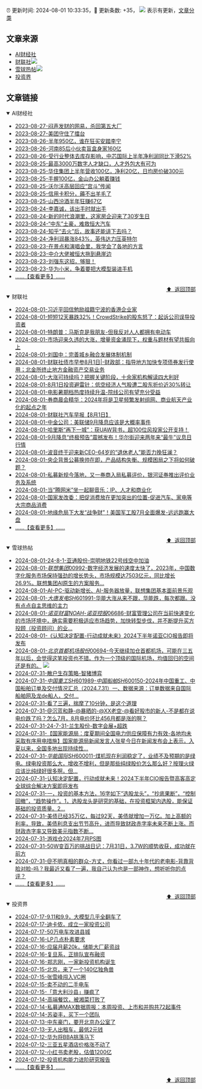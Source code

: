 ##

:alarm_clock: 更新时间: 2024-08-01 10:33:35，:rocket: 更新条数: +35， ![](/assets/dot.png) 表示有更新，[文章分类](/TAGS.md)

## 文章来源

- [AI财经社](#ai财经社)  
- [财联社](#财联社)![](/assets/dot.png)   
- [雪球热帖](#雪球热帖)![](/assets/dot.png)   
- [投资界](#投资界)  

## 文章链接

<details open>
<summary id="ai财经社">
 AI财经社
</summary>


- [2023-08-27-闷声发财的网易，杀回第五大厂](https://www.aicaijing.com.cn/article/18610)  
- [2023-08-27-美团守住了擂台](https://www.aicaijing.com.cn/article/18611)  
- [2023-08-26-半年950亿，谁在狂买安踏李宁](https://www.aicaijing.com.cn/article/18607)  
- [2023-08-26-河南85后小伙卖盲盒身家160亿](https://www.aicaijing.com.cn/article/18608)  
- [2023-08-26-受行业整体去库存影响，中芯国际上半年净利润同比下滑52%](https://www.aicaijing.com.cn/article/18609)  
- [2023-08-25-最高3000万数字人才缺口，人才外包大有可为](https://www.aicaijing.com.cn/article/18601)  
- [2023-08-25-华住集团上半年营收100亿，净利20亿，日均房价破300元](https://www.aicaijing.com.cn/article/18602)  
- [2023-08-25-手握100亿，金山办公躺着赚钱](https://www.aicaijing.com.cn/article/18603)  
- [2023-08-25-沃尔沃高层回应“宫斗”传闻](https://www.aicaijing.com.cn/article/18604)  
- [2023-08-25-信用卡积分，薅不出羊毛了](https://www.aicaijing.com.cn/article/18605)  
- [2023-08-25-山西汾酒半年狂赚67亿](https://www.aicaijing.com.cn/article/18606)  
- [2023-08-24-李嘉诚，该出手时就出手](https://www.aicaijing.com.cn/article/18596)  
- [2023-08-24-新的时代浪潮里，这家房企迎来了30岁生日](https://www.aicaijing.com.cn/article/18597)  
- [2023-08-24-“中东”土豪，难救恒大汽车](https://www.aicaijing.com.cn/article/18598)  
- [2023-08-24-知乎“去火”后，故事还能讲下去吗？](https://www.aicaijing.com.cn/article/18599)  
- [2023-08-24-净利润暴涨843%，英伟达力压英特尔](https://www.aicaijing.com.cn/article/18600)  
- [2023-08-23-在景点和演唱会里，我学会了各地的方言](https://www.aicaijing.com.cn/article/18591)  
- [2023-08-23-中介大佬被恒大拖到悬崖边](https://www.aicaijing.com.cn/article/18592)  
- [2023-08-23-刘强东这招，够狠！](https://www.aicaijing.com.cn/article/18593)  
- [2023-08-23-华为小米，争着要把大模型装进手机](https://www.aicaijing.com.cn/article/18594)  
- [......【查看更多】......](/details/AI财经社.md)

<div align="right"><a href="#文章来源">⬆ &nbsp;返回顶部</a></div>
</details>

<details open>
<summary id="财联社">
 财联社
</summary>


- [2024-08-01-习近平回信勉励祖籍宁波的香港企业家](https://www.cls.cn/detail/1750758)  
- [2024-08-01-短短12天暴跌32%！CrowdStrike的股东怒了：起诉公司误导投资者](https://www.cls.cn/detail/1750689)  
- [2024-08-01-特朗普：马斯克是我朋友-但我反对人人都拥有电动车](https://www.cls.cn/detail/1750693)  
- [2024-08-01-市场迎来久违的大涨，增量资金涌现下，权重与题材有望共振向上](https://www.cls.cn/detail/1750634)  
- [2024-08-01-刘国中：完善城乡融合发展体制机制](https://www.cls.cn/detail/1750594)  
- [2024-08-01-财联社债市早参8月1日|-财政部：指导地方加快专项债券发行使用；北金所终止地方金融资产交易业务](https://www.cls.cn/detail/1750550)  
- [2024-08-01-大涨可持续吗？把握关键阶段，十余家机构解读四大利好](https://www.cls.cn/detail/1750555)  
- [2024-08-01-8月1日投资避雷针：低空经济人气股遭二股东折价近30%转让](https://www.cls.cn/detail/1750538)  
- [2024-08-01-电影暑期档热度持续升温-院线公司有望充分受益](https://www.cls.cn/detail/1750507)  
- [2024-08-01-券商晨会精华：2024年将是卫星频繁发射组网、商业航天产业化的起点之年](https://www.cls.cn/detail/1750548)  
- [2024-08-01-财联社汽车早报【8月1日】](https://www.cls.cn/detail/1750577)  
- [2024-08-01-中金公司：美联储9月降息应该是大概率事件](https://www.cls.cn/detail/1750566)  
- [2024-08-01-哈里斯“再下一城”：获UAW背书，超100位风投家公开支持！](https://www.cls.cn/detail/1750540)  
- [2024-08-01-9月降息“终极预告”震撼发布！华尔街迎来两年来“最牛”议息日行情](https://www.cls.cn/detail/1750585)  
- [2024-08-01-波音终于迎来新CEO-64岁的“退休老人”能否力挽狂澜？](https://www.cls.cn/detail/1750651)  
- [2024-08-01-央企背景公募换帅在即，产品结构失衡、规模困局之下将如何破题？](https://www.cls.cn/detail/1750683)  
- [2024-08-01-私募新规今落地，又一券商入局私募评价，银河证券推出评价业务及系统](https://www.cls.cn/detail/1750729)  
- [2024-08-01-当“腾网米”坐一起聊音乐：IP、人才和商业化](https://www.cls.cn/detail/1750750)  
- [2024-08-01-国家发改委：把促消费放在更加突出的位置-促进汽车、家电等大宗商品消费](https://www.cls.cn/detail/1750721)  
- [2024-08-01-地缘危局下大发“战争财”！美国军工股7月全面爆发-远远跑赢大盘](https://www.cls.cn/detail/1750766)  
- [......【查看更多】......](/details/财联社.md)

<div align="right"><a href="#文章来源">⬆ &nbsp;返回顶部</a></div>
</details>

<details open>
<summary id="雪球热帖">
 雪球热帖
</summary>


- [2024-08-01-24-8-1-亚通股份-崇明地铁22号线空中加油](https://xueqiu.com/8772786299/299580934)  
- [2024-08-01-$联想集团00992$-数字经济发展的速度太快了，2023年，中国数字化服务市场保持强劲的增长势头，市场规模达7503亿元，同比增长26.9%。联想集团AI原生的方案服务...](https://xueqiu.com/3186673154/299517107)  
- [2024-08-01-AI-PC-驱动新增长、AI-服务器放量，联想集团基本面前景乐观](https://xueqiu.com/6990276842/299540337)  
- [2024-08-01-$大唐发电SH601991$-华能大涨从来不跟，华能跌，每次都跟。没有点点自主思维的主力](https://xueqiu.com/2241249492/299518341)  
- [2024-08-01-$诺亚财富NOAH$-$诺亚控股06686$-财富管理公司在当前快速变化的市场环境中，确实需要积极适应市场趋势，加快转型步伐，并不断提升买方投顾（投资顾问）的业...](https://xueqiu.com/5404882558/299521603)  
- [2024-08-01-《认知决定配置-行动成就未来》2024下半年诺亚CIO报告即将发布](https://xueqiu.com/7255826520/299567196)  
- [2024-08-01-$北京首都机场股份00694$-今天继续加仓首都机场，可能在三五年以后，会觉得这笔投资也不错。作为一个顶级的国际机场，均值回归的空间还是有的。](https://xueqiu.com/2681290304/299520994) ![](/assets/new.png)  
- [2024-07-31-散户生存策略-智猪博弈](https://xueqiu.com/2616724341/299492803)  
- [2024-07-31-$中国重工SH601989$-$中国船舶SH600150$-2024年中国重工、中国船舶订单及交付情况汇总（2024.7.31）一、数据来源：订单数据来自国际船舶网及龙de船人，交付...](https://xueqiu.com/8047956435/299475856)  
- [2024-07-31-看了三遍，揣摩了10分钟，是这个道理](https://xueqiu.com/8790885129/299498471)  
- [2024-07-31-@沉蓝和静-@暴晒的-@XX老空-@看好股市的新人-不是都在说电价跌了吗？怎么7月，8月电价环比456月都是涨的啊？](https://xueqiu.com/2241249492/299453629)  
- [2024-07-31-24-7-31-兰生股份-数字会展+超跌](https://xueqiu.com/8772786299/299441955)  
- [2024-07-31-【国家能源局：度夏期间全国电力供应保障有力有效-各地均未采取有序用电措施】国家能源局新闻发言人张星今日在新闻发布会上表示，入夏以来，全国多地出现持续性...](https://xueqiu.com/5124430882/299408857)  
- [2024-07-31-$华能国际SH600011$-煤机现在利润稳定了，业绩不及预期的是绿电。绿电投资那么大，增收不增利，但是那些纯绿股价怎么那么好？按理火绿应该比纯绿好很多啊，但...](https://xueqiu.com/2241249492/299355762)  
- [2024-07-31-认知决定配置，行动成就未来！2024下半年CIO报告暨高客高定全球综合解决方案即将发布](https://xueqiu.com/9747525124/299423463)  
- [2024-07-31-一，投资的基本方法，16字如下”选股龙头”，“抄底果断”，“控制回撤”，“趋势操作”。1，选股龙头是研究的基础，在投资框架内选股，能保证基础的投资质量。2...](https://xueqiu.com/7123126150/299429752)  
- [2024-07-31-美债已经35万亿，每过92天，美债就增加一万亿。加上高额的利率，导致，美债利息支出节节高升，进而导致财政赤字率未来不断上涨。而财政赤字率又导致美元指数不断...](https://xueqiu.com/6451611049/299405012)  
- [2024-07-31-游戏仓2024年7月PS图](https://xueqiu.com/8790885129/299436227)  
- [2024-07-31-50W变百万的挑战日记：7月31日，3.7W的顺势收获，成功就在前方](https://xueqiu.com/5733814324/299473212)  
- [2024-07-31-@不明真相的群众-方丈，你看过一部九十年代的老电影-背靠背脸对脸-吗？我最近又看了一遍，我自己认为也是一部神作，想听听你的点评？](https://xueqiu.com/9177130935/299487701)  
- [......【查看更多】......](/details/雪球热帖.md)

<div align="right"><a href="#文章来源">⬆ &nbsp;返回顶部</a></div>
</details>

<details open>
<summary id="投资界">
 投资界
</summary>


- [2024-07-17-9.11和9.9，大模型几乎全翻车了](https://posts.careerengine.us/p/6697778c44726b29bffa3a09)  
- [2024-07-17-迪卡侬，成立一家投资公司](https://posts.careerengine.us/p/6697778c44726b29bffa3a01)  
- [2024-07-17-50万电车攻进县城](https://posts.careerengine.us/p/6697779c831e1d29eea44253)  
- [2024-07-16-LP几点朴素要求](https://posts.careerengine.us/p/669636a8720ed522248054dc)  
- [2024-07-16-应届月薪20k，储能大厂薪资战](https://posts.careerengine.us/p/669636a8720ed522248054d4)  
- [2024-07-16-复旦系，正排队宣布融资](https://posts.careerengine.us/p/66963699cb38e136a496986c)  
- [2024-07-16-郑志刚，一家新投资机构诞生](https://posts.careerengine.us/p/66963699cb38e136a4969874)  
- [2024-07-15-北京，来了一个140亿独角兽](https://posts.careerengine.us/p/6694db59a0c3ac562b61f9af)  
- [2024-07-15-张雪峰闯入VC圈](https://posts.careerengine.us/p/6694db59a0c3ac562b61f9b7)  
- [2024-07-15-卖不动的二手电车](https://posts.careerengine.us/p/6694db6836b2f1565d9b541a)  
- [2024-07-15-「意大利沙县」赚疯了](https://posts.careerengine.us/p/6694db6836b2f1565d9b5422)  
- [2024-07-14-高端餐饮，被湘菜打败了](https://posts.careerengine.us/p/6693862333c6e710d0bf9dc4)  
- [2024-07-14-私募通MAX数据周报：本周投资、上市和并购共72起事件](https://posts.careerengine.us/p/6693862333c6e710d0bf9dcc)  
- [2024-07-14-苏姿丰，买下一个团队](https://posts.careerengine.us/p/6693861481427510b2b9c123)  
- [2024-07-13-中东豪门，要开北京办公室了](https://posts.careerengine.us/p/66922794a876f80d113b51fe)  
- [2024-07-13-无人出租车，最低2元钱](https://posts.careerengine.us/p/669227b82202ae0dfac5d713)  
- [2024-07-12-华为将BBA挑落马下](https://posts.careerengine.us/p/6690a6c68082df14ead7eaac)  
- [2024-07-12-三亚五星酒店价格涨不动了](https://posts.careerengine.us/p/6690a6c68082df14ead7eaa4)  
- [2024-07-12-小红书卖老股，估值1200亿](https://posts.careerengine.us/p/6690a6b756b00014bcc00e8f)  
- [2024-07-12-投资机构能力进阶研究报告](https://posts.careerengine.us/p/6690a6b756b00014bcc00e87)  
- [......【查看更多】......](/details/投资界.md)

<div align="right"><a href="#文章来源">⬆ &nbsp;返回顶部</a></div>
</details>
